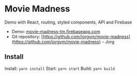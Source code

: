 # Movie Madness

Demo with React, routing, styled components, API and Firebase

- Demo: [movie-madness-tm.firebaseapp.com](https://movie-madness-tm.firebaseapp.com)
- Git repository: [https://github.com/jorgvm/movie-madness](https://github.com/jorgvm/movie-madness)
  – Jorg

## Install

Install: `yarn install`
Start: `yarn start`
Build: `yarn build`

